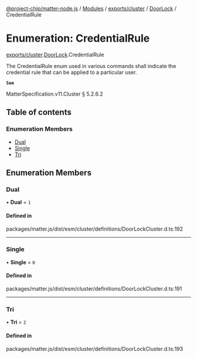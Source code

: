 [@project-chip/matter-node.js](../README.md) / [Modules](../modules.md) / [exports/cluster](../modules/exports_cluster.md) / [DoorLock](../modules/exports_cluster.DoorLock.md) / CredentialRule

# Enumeration: CredentialRule

[exports/cluster](../modules/exports_cluster.md).[DoorLock](../modules/exports_cluster.DoorLock.md).CredentialRule

The CredentialRule enum used in various commands shall indicate the credential rule that can be applied to a
particular user.

**`See`**

MatterSpecification.v11.Cluster § 5.2.6.2

## Table of contents

### Enumeration Members

- [Dual](exports_cluster.DoorLock.CredentialRule.md#dual)
- [Single](exports_cluster.DoorLock.CredentialRule.md#single)
- [Tri](exports_cluster.DoorLock.CredentialRule.md#tri)

## Enumeration Members

### Dual

• **Dual** = ``1``

#### Defined in

packages/matter.js/dist/esm/cluster/definitions/DoorLockCluster.d.ts:192

___

### Single

• **Single** = ``0``

#### Defined in

packages/matter.js/dist/esm/cluster/definitions/DoorLockCluster.d.ts:191

___

### Tri

• **Tri** = ``2``

#### Defined in

packages/matter.js/dist/esm/cluster/definitions/DoorLockCluster.d.ts:193
